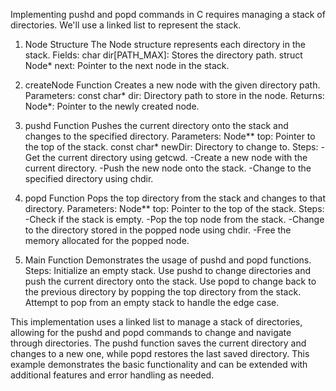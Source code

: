 Implementing pushd and popd commands in C requires managing a stack of directories. We'll use a linked list to represent the stack.
1. Node Structure
The Node structure represents each directory in the stack.
Fields:
char dir[PATH_MAX]: Stores the directory path.
struct Node* next: Pointer to the next node in the stack.

2. createNode Function
Creates a new node with the given directory path.
Parameters:
const char* dir: Directory path to store in the node.
Returns:
Node*: Pointer to the newly created node.

3. pushd Function
Pushes the current directory onto the stack and changes to the specified directory.
Parameters:
Node** top: Pointer to the top of the stack.
const char* newDir: Directory to change to.
Steps:
-Get the current directory using getcwd.
-Create a new node with the current directory.
-Push the new node onto the stack.
-Change to the specified directory using chdir.

4. popd Function
Pops the top directory from the stack and changes to that directory.
Parameters:
Node** top: Pointer to the top of the stack.
Steps:
-Check if the stack is empty.
-Pop the top node from the stack.
-Change to the directory stored in the popped node using chdir.
-Free the memory allocated for the popped node.

6. Main Function
Demonstrates the usage of pushd and popd functions.
Steps:
Initialize an empty stack.
Use pushd to change directories and push the current directory onto the stack.
Use popd to change back to the previous directory by popping the top directory from the stack.
Attempt to pop from an empty stack to handle the edge case.

This implementation uses a linked list to manage a stack of directories, allowing for the pushd and popd commands to change and navigate through directories. The pushd function saves the current directory and changes to a new one, while popd restores the last saved directory. This example demonstrates the basic functionality and can be extended with additional features and error handling as needed.

